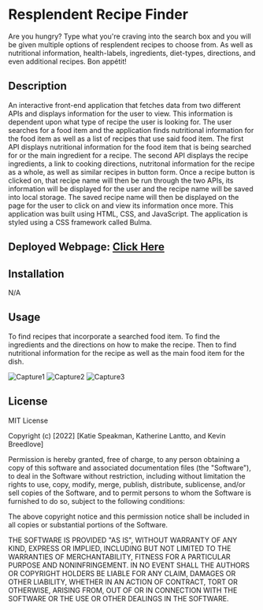 
# Resplendent Recipe Finder
Are you hungry? Type what you're craving into the search box and you will be given multiple options of resplendent recipes to choose from. As well as nutritional information, health-labels, ingredients, diet-types, directions, and even additional recipes. Bon appétit!

## Description
An interactive front-end application that fetches data from two different APIs and displays information for the user to view. This information is dependent upon what type of recipe the user is looking for. The user searches for a food item and the application finds nutritional information for the food item as well as a list of recipes that use said food item. The first API displays nutritional information for the food item that is being searched for or the main ingredient for a recipe. The second API displays the recipe ingredients, a link to cooking directions, nutritonal information for the recipe as a whole, as well as similar recipes in button form. Once a recipe button is clicked on, that recipe name will then be run through the two APIs, its information will be displayed for the user and the recipe name will be saved into local storage. The saved recipe name will then be displayed on the page for the user to click on and view its information once more. This application was built using HTML, CSS, and JavaScript. The application is styled using a CSS framework called Bulma.

## Deployed Webpage: [Click Here](https://krchandler27.github.io/resplendent-recipe-finder/)


## Installation

N/A

## Usage
To find recipes that incorporate a searched food item. To find the ingredients and the directions on how to make the recipe. Then to find nutritional information for the recipe as well as the main food item for the dish.

![Capture1](https://user-images.githubusercontent.com/116527506/210296049-e9f7b979-547a-4fe0-ae23-35921a85b07a.JPG)
![Capture2](https://user-images.githubusercontent.com/116527506/210296055-593325d7-02de-4fd4-b3f3-0bcf26c37c03.JPG)
![Capture3](https://user-images.githubusercontent.com/116527506/210296057-cb258421-8310-40df-88f9-f2f5c747369f.JPG)

## License

MIT License

Copyright (c) [2022] [Katie Speakman, Katherine Lantto, and Kevin Breedlove]

Permission is hereby granted, free of charge, to any person obtaining a copy
of this software and associated documentation files (the "Software"), to deal
in the Software without restriction, including without limitation the rights
to use, copy, modify, merge, publish, distribute, sublicense, and/or sell
copies of the Software, and to permit persons to whom the Software is
furnished to do so, subject to the following conditions:

The above copyright notice and this permission notice shall be included in all
copies or substantial portions of the Software.

THE SOFTWARE IS PROVIDED "AS IS", WITHOUT WARRANTY OF ANY KIND, EXPRESS OR
IMPLIED, INCLUDING BUT NOT LIMITED TO THE WARRANTIES OF MERCHANTABILITY,
FITNESS FOR A PARTICULAR PURPOSE AND NONINFRINGEMENT. IN NO EVENT SHALL THE
AUTHORS OR COPYRIGHT HOLDERS BE LIABLE FOR ANY CLAIM, DAMAGES OR OTHER
LIABILITY, WHETHER IN AN ACTION OF CONTRACT, TORT OR OTHERWISE, ARISING FROM,
OUT OF OR IN CONNECTION WITH THE SOFTWARE OR THE USE OR OTHER DEALINGS IN THE
SOFTWARE.
